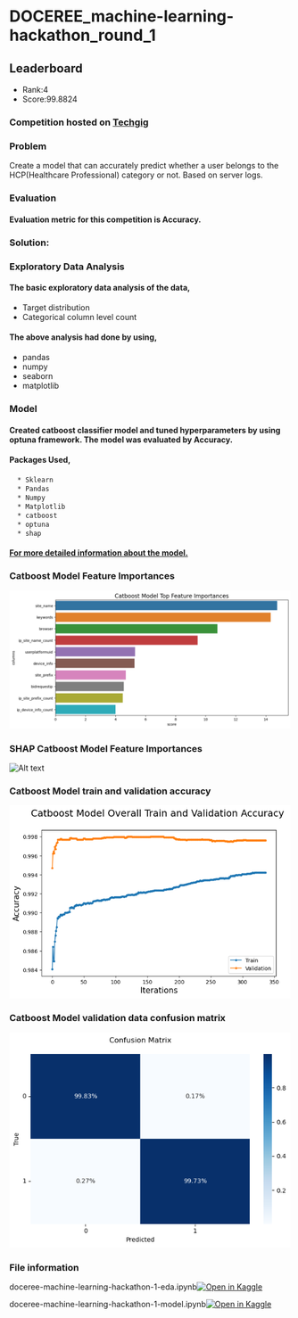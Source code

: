# DOCEREE_machine-learning-hackathon_round_1

##  Leaderboard
* Rank:4
* Score:99.8824

### Competition hosted on <a href="https://www.techgig.com/codegladiators/machine-learning-hackathon">Techgig</a>

### Problem
Create a model that can accurately predict whether a user belongs to the HCP(Healthcare Professional) category or not. Based on server logs.

### Evaluation
#### Evaluation metric for this competition is Accuracy.

### Solution:

### Exploratory Data Analysis
#### The basic exploratory data analysis of the data,
* Target distribution
* Categorical column level count
#### The above analysis had done by using,
* pandas 
* numpy
* seaborn
* matplotlib

### Model
#### Created catboost classifier model and tuned hyperparameters by using optuna framework. The model was evaluated by Accuracy.
#### Packages Used,
      * Sklearn
      * Pandas
      * Numpy
      * Matplotlib
      * catboost
      * optuna
      * shap
      
#### [For more detailed information about the model.](https://github.com/hariprasath-v/DOCEREE_machine-learning-hackathon_round_1/blob/main/Approach_Doceree_Machine_Learning_Hackathon.pdf)     

### Catboost Model Feature Importances
![Alt text](https://github.com/hariprasath-v/DOCEREE_machine-learning-hackathon_round_1/blob/main/Model%20interpretation%20visualization/Catboost%20Model%20Top%20Feature%20Importances.png)

### SHAP Catboost Model Feature Importances
![Alt text](https://github.com/hariprasath-v/DOCEREE_machine-learning-hackathon_round_1/blob/main/Model%20interpretation%20visualization/Catboost%20SHAP%20feature%20importance%E2%80%99s.png)

### Catboost Model train and validation accuracy
![Alt text](https://github.com/hariprasath-v/DOCEREE_machine-learning-hackathon_round_1/blob/main/Model%20interpretation%20visualization/Overall%20Train%20and%20Validation%20Accuracy.png)

### Catboost Model validation data confusion matrix
![Alt text](https://github.com/hariprasath-v/DOCEREE_machine-learning-hackathon_round_1/blob/main/Model%20interpretation%20visualization/Validation%20data%20Confusion%20matrix.png)

### File information

doceree-machine-learning-hackathon-1-eda.ipynb[![Open in Kaggle](https://img.shields.io/static/v1?label=&message=Open%20in%20Kaggle&labelColor=grey&color=blue&logo=kaggle)](https://www.kaggle.com/code/hari141v/doceree-machine-learning-hackathon-1-eda/notebook)
 
doceree-machine-learning-hackathon-1-model.ipynb[![Open in Kaggle](https://img.shields.io/static/v1?label=&message=Open%20in%20Kaggle&labelColor=grey&color=blue&logo=kaggle)](https://www.kaggle.com/hari141v/doceree-machine-learning-hackathon-1-model)
 
 
   
        


